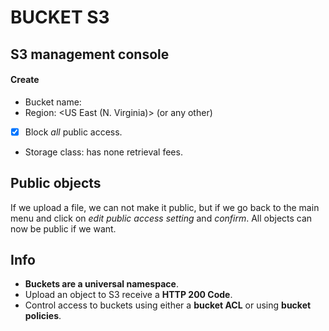 # BUCKET S3
## S3 management console
#### Create

- Bucket name: <bucketname>
- Region: <US East (N. Virginia)> (or any other)
- [x] Block *all* public access.
- Storage class: <Standard> has none retrieval fees.

## Public objects

If we upload a file, we can not make it public, but if we go back to the main menu and click on *edit public access setting* and *confirm*. All objects can now be public if we want.

## Info

- **Buckets are a universal namespace**.
- Upload an object to S3 receive a **HTTP 200 Code**.
- Control access to buckets using either a **bucket ACL** or using **bucket policies**.